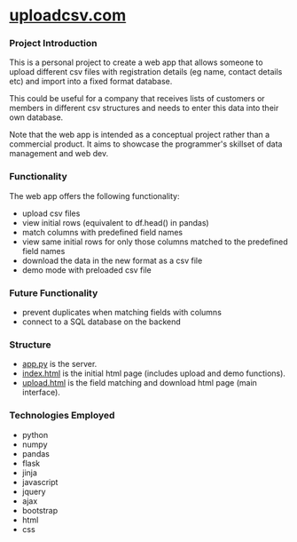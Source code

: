 # [uploadcsv.com](http://uploadcsv.com)
### Project Introduction
This is a personal project to create a web app that allows someone to upload different csv files with registration details (eg name, contact details etc) and import into a fixed format database.  

This could be useful for a company that receives lists of customers or members in different csv structures and needs to enter this data into their own database.

Note that the web app is intended as a conceptual project rather than a commercial product. It aims to showcase the programmer's skillset of data management and web dev.

### Functionality  
The web app offers the following functionality:
* upload csv files
* view initial rows (equivalent to df.head() in pandas)
* match columns with predefined field names
* view same initial rows for only those columns matched to the predefined field names
* download the data in the new format as a csv file
* demo mode with preloaded csv file

### Future Functionality
* prevent duplicates when matching fields with columns
* connect to a SQL database on the backend

### Structure
* [app.py](https://github.com/howardvickers/uploadcsv/blob/master/src/app.py) is the server.  
* [index.html](https://github.com/howardvickers/uploadcsv/blob/master/src/templates/index.html) is the initial html page (includes upload and demo functions).  
* [upload.html](https://github.com/howardvickers/uploadcsv/blob/master/src/templates/upload.html) is the field matching and download html page (main interface).  

### Technologies Employed
* python
* numpy
* pandas
* flask
* jinja
* javascript
* jquery
* ajax
* bootstrap
* html
* css
